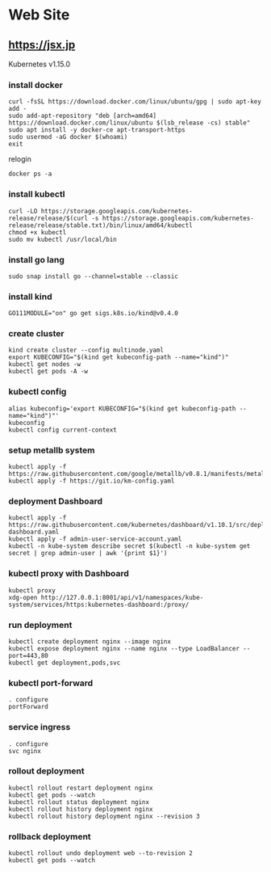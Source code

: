# Web Site

## https://jsx.jp

Kubernetes v1.15.0

### install docker

```
curl -fsSL https://download.docker.com/linux/ubuntu/gpg | sudo apt-key add -
sudo add-apt-repository "deb [arch=amd64] https://download.docker.com/linux/ubuntu $(lsb_release -cs) stable"
sudo apt install -y docker-ce apt-transport-https
sudo usermod -aG docker $(whoami)
exit
```

relogin

```
docker ps -a
```

### install kubectl

```
curl -LO https://storage.googleapis.com/kubernetes-release/release/$(curl -s https://storage.googleapis.com/kubernetes-release/release/stable.txt)/bin/linux/amd64/kubectl
chmod +x kubectl
sudo mv kubectl /usr/local/bin
```

### install go lang

```
sudo snap install go --channel=stable --classic
```

### install kind

```
GO111MODULE="on" go get sigs.k8s.io/kind@v0.4.0
```

### create cluster

```
kind create cluster --config multinode.yaml
export KUBECONFIG="$(kind get kubeconfig-path --name="kind")"
kubectl get nodes -w
kubectl get pods -A -w
```

### kubectl config

```
alias kubeconfig='export KUBECONFIG="$(kind get kubeconfig-path --name="kind")"'
kubeconfig
kubectl config current-context
```

### setup metallb system

```
kubectl apply -f https://raw.githubusercontent.com/google/metallb/v0.8.1/manifests/metallb.yaml
kubectl apply -f https://git.io/km-config.yaml
```

### deployment Dashboard

```
kubectl apply -f https://raw.githubusercontent.com/kubernetes/dashboard/v1.10.1/src/deploy/recommended/kubernetes-dashboard.yaml
kubectl apply -f admin-user-service-account.yaml
kubectl -n kube-system describe secret $(kubectl -n kube-system get secret | grep admin-user | awk '{print $1}')
```

### kubectl proxy with Dashboard

```
kubectl proxy
xdg-open http://127.0.0.1:8001/api/v1/namespaces/kube-system/services/https:kubernetes-dashboard:/proxy/
```

### run deployment

```
kubectl create deployment nginx --image nginx
kubectl expose deployment nginx --name nginx --type LoadBalancer --port=443,80
kubectl get deployment,pods,svc
```

### kubectl port-forward

```
. configure
portForward
```

### service ingress
```
. configure
svc nginx
```

### rollout deployment

```
kubectl rollout restart deployment nginx
kubectl get pods --watch
kubectl rollout status deployment nginx
kubectl rollout history deployment nginx
kubectl rollout history deployment nginx --revision 3
```

### rollback deployment

```
kubectl rollout undo deployment web --to-revision 2
kubectl get pods --watch
```
